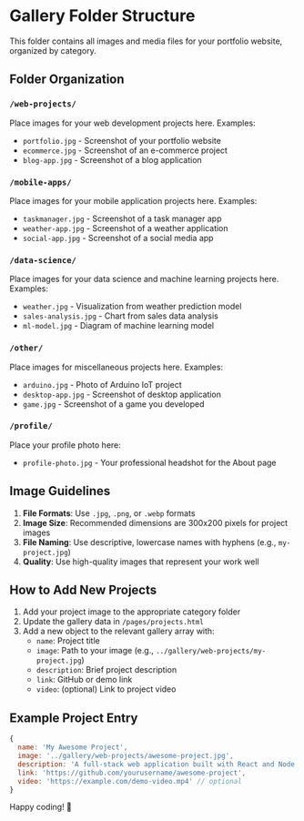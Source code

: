 # Gallery Folder Structure

This folder contains all images and media files for your portfolio website, organized by category.

## Folder Organization

### `/web-projects/`
Place images for your web development projects here. Examples:
- `portfolio.jpg` - Screenshot of your portfolio website
- `ecommerce.jpg` - Screenshot of an e-commerce project
- `blog-app.jpg` - Screenshot of a blog application

### `/mobile-apps/`
Place images for your mobile application projects here. Examples:
- `taskmanager.jpg` - Screenshot of a task manager app
- `weather-app.jpg` - Screenshot of a weather application
- `social-app.jpg` - Screenshot of a social media app

### `/data-science/`
Place images for your data science and machine learning projects here. Examples:
- `weather.jpg` - Visualization from weather prediction model
- `sales-analysis.jpg` - Chart from sales data analysis
- `ml-model.jpg` - Diagram of machine learning model

### `/other/`
Place images for miscellaneous projects here. Examples:
- `arduino.jpg` - Photo of Arduino IoT project
- `desktop-app.jpg` - Screenshot of desktop application
- `game.jpg` - Screenshot of a game you developed

### `/profile/`
Place your profile photo here:
- `profile-photo.jpg` - Your professional headshot for the About page

## Image Guidelines

1. **File Formats**: Use `.jpg`, `.png`, or `.webp` formats
2. **Image Size**: Recommended dimensions are 300x200 pixels for project images
3. **File Naming**: Use descriptive, lowercase names with hyphens (e.g., `my-project.jpg`)
4. **Quality**: Use high-quality images that represent your work well

## How to Add New Projects

1. Add your project image to the appropriate category folder
2. Update the gallery data in `/pages/projects.html`
3. Add a new object to the relevant gallery array with:
   - `name`: Project title
   - `image`: Path to your image (e.g., `../gallery/web-projects/my-project.jpg`)
   - `description`: Brief project description
   - `link`: GitHub or demo link
   - `video`: (optional) Link to project video

## Example Project Entry

```javascript
{
  name: 'My Awesome Project',
  image: '../gallery/web-projects/awesome-project.jpg',
  description: 'A full-stack web application built with React and Node.js.',
  link: 'https://github.com/yourusername/awesome-project',
  video: 'https://example.com/demo-video.mp4' // optional
}
```

Happy coding! 🚀
